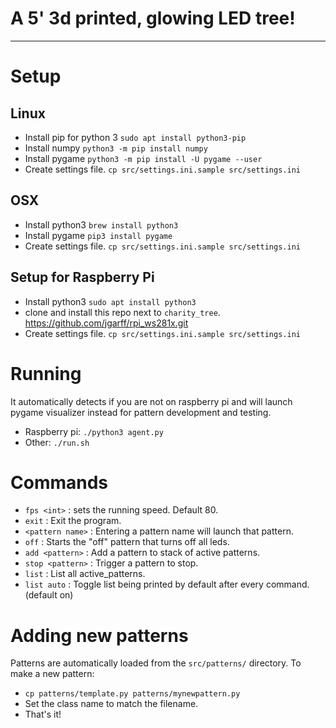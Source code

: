 # A 5' 3d printed, glowing LED tree!

-----------------------

# Setup

## Linux
- Install pip for python 3 `sudo apt install python3-pip`
- Install numpy `python3 -m pip install numpy`
- Install pygame `python3 -m pip install -U pygame --user`
- Create settings file. `cp src/settings.ini.sample src/settings.ini`

## OSX
- Install python3 `brew install python3`
- Install pygame `pip3 install pygame`
- Create settings file. `cp src/settings.ini.sample src/settings.ini`

## Setup for Raspberry Pi
- Install python3 `sudo apt install python3`
- clone and install this repo next to `charity_tree`. https://github.com/jgarff/rpi_ws281x.git
- Create settings file. `cp src/settings.ini.sample src/settings.ini`


# Running
It automatically detects if you are not on raspberry pi and will launch
pygame visualizer instead for pattern development and testing. 

- Raspberry pi: `./python3 agent.py`
- Other: `./run.sh`


# Commands
- `fps <int>` : sets the running speed. Default 80.
- `exit` : Exit the program.
- `<pattern name>` : Entering a pattern name will launch that pattern.
- `off` : Starts the "off" pattern that turns off all leds.
- `add <pattern>` : Add a pattern to stack of active patterns.
- `stop <pattern>` : Trigger a pattern to stop.
- `list` : List all active_patterns.
- `list auto` : Toggle list being printed by default after every command. (default on)


# Adding new patterns
Patterns are automatically loaded from the `src/patterns/` directory.
To make a new pattern:
- `cp patterns/template.py patterns/mynewpattern.py`
- Set the class name to match the filename.
- That's it!
